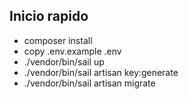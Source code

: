 ## Inicio rapido

- composer install
- copy .env.example .env
- ./vendor/bin/sail up
- ./vendor/bin/sail artisan key:generate
- ./vendor/bin/sail artisan migrate

